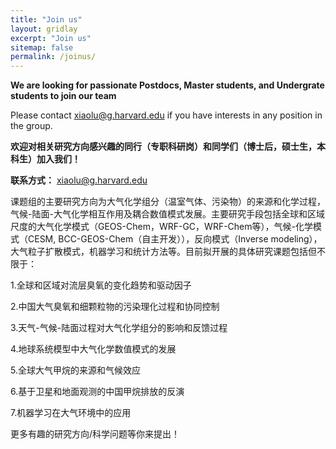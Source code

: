 ```yaml
---
title: "Join us"
layout: gridlay
excerpt: "Join us"
sitemap: false
permalink: /joinus/
---
```

**We are  looking for passionate Postdocs, Master students, and Undergrate students to join our team**

Please contact xiaolu@g.harvard.edu if you have interests in any position in the group.

**欢迎对相关研究方向感兴趣的同行（专职科研岗）和同学们（博士后，硕士生，本科生）加入我们！**

**联系方式：**
xiaolu@g.harvard.edu

课题组的主要研究方向为大气化学组分（温室气体、污染物）的来源和化学过程，气候-陆面-大气化学相互作用及耦合数值模式发展。主要研究手段包括全球和区域尺度的大气化学模式（GEOS-Chem，WRF-GC，WRF-Chem等），气候-化学模式（CESM, BCC-GEOS-Chem（自主开发）），反向模式（Inverse modeling），大气粒子扩散模式，机器学习和统计方法等。目前拟开展的具体研究课题包括但不限于：

1.全球和区域对流层臭氧的变化趋势和驱动因子

2.中国大气臭氧和细颗粒物的污染理化过程和协同控制

3.天气-气候-陆面过程对大气化学组分的影响和反馈过程

4.地球系统模型中大气化学数值模式的发展

5.全球大气甲烷的来源和气候效应

6.基于卫星和地面观测的中国甲烷排放的反演

7.机器学习在大气环境中的应用 

更多有趣的研究方向/科学问题等你来提出！
